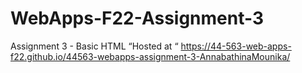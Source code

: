 # WebApps-F22-Assignment-3
Assignment 3 - Basic HTML
“Hosted at “  https://44-563-web-apps-f22.github.io/44563-webapps-assignment-3-AnnabathinaMounika/



